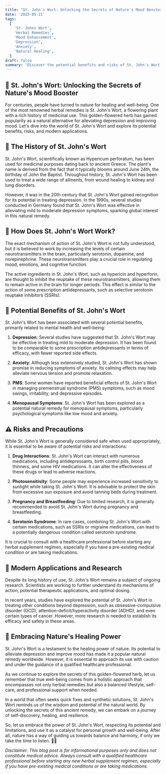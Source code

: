 ```yaml
---
title: "St. John's Wort: Unlocking the Secrets of Nature's Mood Booster 🌿"
date: '2023-05-21'
tags:
  [
    'St. Johns Wort',
    'Herbal Remedies',
    'Mood Enhancement',
    'Depression',
    'Anxiety',
    'Natural Healing',
  ]
draft: false
summary: "Discover the potential benefits and risks of St. John's Wort, a natural herbal remedy used for centuries to alleviate depression and improve mood. From its history to its modern applications, let's explore the secrets of this powerful plant. 🌼"
---
```


## 🌟 St. John's Wort: Unlocking the Secrets of Nature's Mood Booster

For centuries, people have turned to nature for healing and well-being. One of the most renowned herbal remedies is St. John's Wort, a flowering plant with a rich history of medicinal use. This golden-flowered herb has gained popularity as a natural alternative for alleviating depression and improving mood. Let's dive into the world of St. John's Wort and explore its potential benefits, risks, and modern applications.

## 🌿 The History of St. John's Wort

St. John's Wort, scientifically known as Hypericum perforatum, has been used for medicinal purposes dating back to ancient Greece. The plant's name is derived from the fact that it typically blooms around June 24th, the birthday of John the Baptist. Throughout history, St. John's Wort has been used to treat a wide range of ailments, from wound healing to kidney and lung disorders.

However, it was in the 20th century that St. John's Wort gained recognition for its potential in treating depression. In the 1990s, several studies conducted in Germany found that St. John's Wort was effective in alleviating mild to moderate depression symptoms, sparking global interest in this natural remedy.

## 🧠 How Does St. John's Wort Work?

The exact mechanism of action of St. John's Wort is not fully understood, but it is believed to work by increasing the levels of certain neurotransmitters in the brain, particularly serotonin, dopamine, and norepinephrine. These neurotransmitters play a crucial role in regulating mood, emotions, and cognitive function.

The active ingredients in St. John's Wort, such as hypericin and hyperforin, are thought to inhibit the reuptake of these neurotransmitters, allowing them to remain active in the brain for longer periods. This effect is similar to the action of some prescription antidepressants, such as selective serotonin reuptake inhibitors (SSRIs).

## 🌼 Potential Benefits of St. John's Wort

St. John's Wort has been associated with several potential benefits, primarily related to mental health and well-being:

1. **Depression**: Several studies have suggested that St. John's Wort may be effective in treating mild to moderate depression. It has been found to be comparable to some prescription antidepressants in terms of efficacy, with fewer reported side effects.

2. **Anxiety**: Although less extensively studied, St. John's Wort has shown promise in reducing symptoms of anxiety. Its calming effects may help alleviate nervous tension and promote relaxation.

3. **PMS**: Some women have reported beneficial effects of St. John's Wort in managing premenstrual syndrome (PMS) symptoms, such as mood swings, irritability, and depressive episodes.

4. **Menopausal Symptoms**: St. John's Wort has been explored as a potential natural remedy for menopausal symptoms, particularly psychological symptoms like low mood and anxiety.

## ⚠️ Risks and Precautions

While St. John's Wort is generally considered safe when used appropriately, it is essential to be aware of potential risks and interactions:

1. **Drug Interactions**: St. John's Wort can interact with numerous medications, including antidepressants, birth control pills, blood thinners, and some HIV medications. It can alter the effectiveness of these drugs or lead to adverse reactions.

2. **Photosensitivity**: Some people may experience increased sensitivity to sunlight while taking St. John's Wort. It is advisable to protect the skin from excessive sun exposure and avoid tanning beds during treatment.

3. **Pregnancy and Breastfeeding**: Due to limited research, it is generally recommended to avoid St. John's Wort during pregnancy and breastfeeding.

4. **Serotonin Syndrome**: In rare cases, combining St. John's Wort with certain medications, such as SSRIs or migraine medications, can lead to a potentially dangerous condition called serotonin syndrome.

It is crucial to consult with a healthcare professional before starting any herbal supplement regimen, especially if you have a pre-existing medical condition or are taking medications.

## 🍃 Modern Applications and Research

Despite its long history of use, St. John's Wort remains a subject of ongoing research. Scientists are working to further understand its mechanisms of action, potential therapeutic applications, and optimal dosing.

In recent years, studies have explored the potential of St. John's Wort in treating other conditions beyond depression, such as obsessive-compulsive disorder (OCD), attention-deficit/hyperactivity disorder (ADHD), and even certain types of cancer. However, more research is needed to establish its efficacy and safety in these areas.

## 🌈 Embracing Nature's Healing Power

St. John's Wort is a testament to the healing power of nature. Its potential to alleviate depression and improve mood has made it a popular natural remedy worldwide. However, it is essential to approach its use with caution and under the guidance of a qualified healthcare professional.

As we continue to explore the secrets of this golden-flowered herb, let us remember that true well-being comes from a holistic approach that encompasses not only herbal remedies but also a balanced lifestyle, self-care, and professional support when needed.

In a world that often seeks quick fixes and synthetic solutions, St. John's Wort reminds us of the wisdom and potential of the natural world. By unlocking the secrets of this ancient remedy, we can embark on a journey of self-discovery, healing, and resilience.

So, let us embrace the power of St. John's Wort, respecting its potential and limitations, and use it as a catalyst for personal growth and well-being. After all, nature has a way of guiding us towards balance and harmony, if only we take the time to listen. 🌿✨

_Disclaimer: This blog post is for informational purposes only and does not constitute medical advice. Always consult with a qualified healthcare professional before starting any new herbal supplement regimen, especially if you have pre-existing medical conditions or are taking medications._
